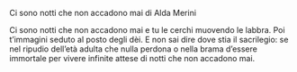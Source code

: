 Ci sono notti che non accadono mai di Alda Merini

Ci sono notti
che non accadono mai
e tu le cerchi
muovendo le labbra.
Poi t’immagini seduto
al posto degli dèi.
E non sai dire
dove stia il sacrilegio:
se nel ripudio
dell’età adulta
che nulla perdona
o nella brama
d’essere immortale
per vivere infinite
attese di notti
che non accadono mai.
